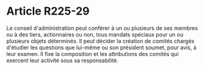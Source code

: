 # Article R225-29

Le conseil d'administration peut conférer à un ou plusieurs de ses membres ou à des tiers, actionnaires ou non, tous mandats spéciaux pour un ou plusieurs objets déterminés.   Il peut décider la création de comités chargés d'étudier les questions que lui-même ou son président soumet, pour avis, à leur examen. Il fixe la composition et les attributions des comités qui exercent leur activité sous sa responsabilité.